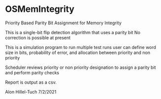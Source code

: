 # OSMemIntegrity
Priority Based Parity Bit Assignment for Memory Integrity


This is a single-bit flip detection algorithm that uses a parity bit
No correction is possible at present

This is a simulation program to run multiple test runs
user can define word size in bits, probability of error, and allocation between priority and non priority

Scheduler reviews priority or non priority designation to assign a parity bit and perform parity checks

Report is output as a csv.

Alon Hillel-Tuch 7/2/2021
